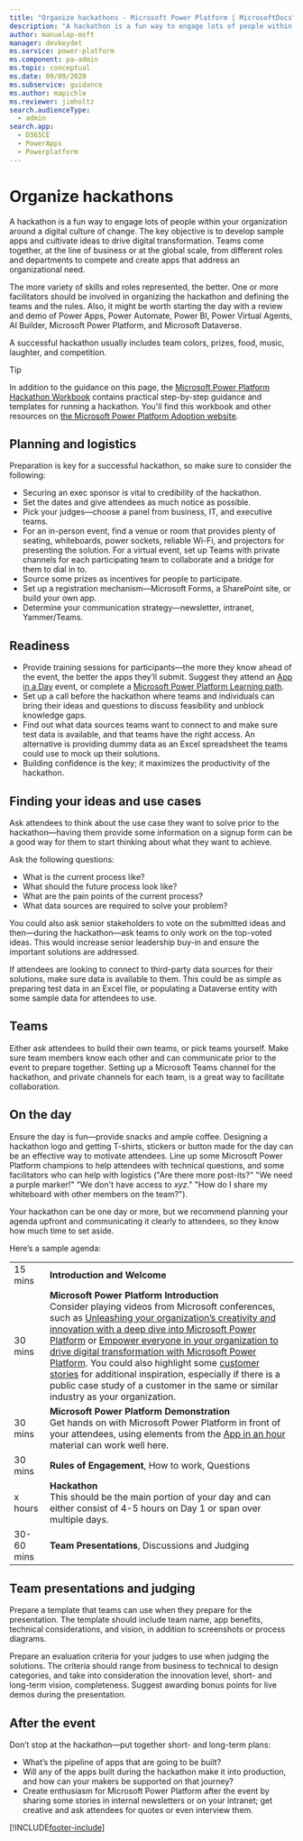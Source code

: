 ```yaml
---
title: "Organize hackathons - Microsoft Power Platform | MicrosoftDocs"
description: "A hackathon is a fun way to engage lots of people within your organization around a digital culture of change."
author: manuelap-msft
manager: devkeydet
ms.service: power-platform
ms.component: pa-admin
ms.topic: conceptual
ms.date: 09/09/2020
ms.subservice: guidance
ms.author: mapichle
ms.reviewer: jimholtz
search.audienceType: 
  - admin
search.app: 
  - D365CE
  - PowerApps
  - Powerplatform
---
```

# Organize hackathons

A hackathon is a fun way to engage lots of people within your organization around a digital culture of change. The key objective is to develop sample apps and cultivate ideas to drive digital transformation. Teams come together, at the line of business or at the global scale, from different roles and departments to compete and create apps that address an organizational need. 

The more variety of skills and roles represented, the better. One or more facilitators should be involved in organizing the hackathon and defining the teams and the rules. Also, it might be worth starting the day with a review and demo of Power Apps, Power Automate, Power BI, Power Virtual Agents, AI Builder, Microsoft Power Platform, and Microsoft Dataverse.

A successful hackathon usually includes team colors, prizes, food, music, laughter, and competition.

> [!TIP]
> In addition to the guidance on this page, the [Microsoft Power Platform Hackathon Workbook](https://aka.ms/powerplatformhackathonworkbook) contains practical step-by-step guidance and templates for running a hackathon. You'll find this workbook and other resources on [the Microsoft Power Platform Adoption website](https://adoption.microsoft.com/powerplatform).

## Planning and logistics

Preparation is key for a successful hackathon, so make sure to consider the following:

- Securing an exec sponsor is vital to credibility of the hackathon.
- Set the dates and give attendees as much notice as possible.
- Pick your judges—choose a panel from business, IT, and executive teams.
- For an in-person event, find a venue or room that provides plenty of seating, whiteboards, power sockets, reliable Wi-Fi, and projectors for presenting the solution. For a virtual event, set up Teams with private channels for each participating team to collaborate and a bridge for them to dial in to.
- Source some prizes as incentives for people to participate.
- Set up a registration mechanism—Microsoft Forms, a SharePoint site, or build your own app.
- Determine your communication strategy—newsletter, intranet, Yammer/Teams.

## Readiness

-	Provide training sessions for participants—the more they know ahead of the event, the better the apps they’ll submit. Suggest they attend an [App in a Day](https://aka.ms/aiadevent) event, or complete a [Microsoft Power Platform Learning path](/learn/modules/get-started-with-powerapps/).
-	Set up a call before the hackathon where teams and individuals can bring their ideas and questions to discuss feasibility and unblock knowledge gaps.
-	Find out what data sources teams want to connect to and make sure test data is available, and that teams have the right access. An alternative is providing dummy data as an Excel spreadsheet the teams could use to mock up their solutions.
-	Building confidence is the key; it maximizes the productivity of the hackathon.

## Finding your ideas and use cases

Ask attendees to think about the use case they want to solve prior to the hackathon—having them provide some information on a signup form can be a good way for them to start thinking about what they want to achieve.

Ask the following questions:

- What is the current process like?
- What should the future process look like?
- What are the pain points of the current process?
- What data sources are required to solve your problem?

You could also ask senior stakeholders to vote on the submitted ideas and then—during the hackathon—ask teams to only work on the top-voted ideas. This would increase senior leadership buy-in and ensure the important solutions are addressed.

If attendees are looking to connect to third-party data sources for their solutions, make sure data is available to them. This could be as simple as preparing test data in an Excel file, or populating a Dataverse entity with some sample data for attendees to use.

## Teams

Either ask attendees to build their own teams, or pick teams yourself. Make sure team members know each other and can communicate prior to the event to prepare together. Setting up a Microsoft Teams channel for the hackathon, and private channels for each team, is a great way to facilitate collaboration.

## On the day

Ensure the day is fun—provide snacks and ample coffee. Designing a hackathon logo and getting T-shirts, stickers or button made for the day can be an effective way to motivate attendees. Line up some Microsoft Power Platform champions to help attendees with technical questions, and some facilitators who can help with logistics ("Are there more post-its?" "We need a purple marker!" "We don't have access to *xyz*." "How do I share my whiteboard with other members on the team?").

Your hackathon can be one day or more, but we recommend planning your agenda upfront and communicating it clearly to attendees, so they know how much time to set aside.

Here’s a sample agenda:

| | |
|----|----|
| 15 mins	| **Introduction and Welcome** |
| 30 mins	| **Microsoft Power Platform Introduction**<br>Consider playing videos from Microsoft conferences, such as [Unleashing your organization’s creativity and innovation with a deep dive into Microsoft Power Platform](https://www.youtube.com/watch?v=2QJMP_Scvy8) or [Empower everyone in your organization to drive digital transformation with Microsoft Power Platform](https://www.youtube.com/watch?v=0P7wlxpDFII). You could also highlight some [customer stories](https://powerapps.microsoft.com/customer-stories/) for additional inspiration, especially if there is a public case study of a customer in the same or similar industry as your organization. |
| 30 mins	| **Microsoft Power Platform Demonstration**<br>Get hands on with Microsoft Power Platform in front of your attendees, using elements from the [App in an hour](https://powerapps.microsoft.com/blog/hands-on-lab-building-a-conference-app-in-60-min/) material can work well here. |
| 30 mins | **Rules of Engagement**, How to work, Questions
x hours | **Hackathon**<br>This should be the main portion of your day and can either consist of 4-5 hours on Day 1  or span over multiple days. |
| 30-60 mins | **Team Presentations**, Discussions and Judging

## Team presentations and judging

Prepare a template that teams can use when they prepare for the presentation. The template should include team name, app benefits, technical considerations, and vision, in addition to screenshots or process diagrams.

Prepare an evaluation criteria for your judges to use when judging the solutions. The criteria should range from business to technical to design categories, and take into consideration the innovation level, short- and long-term vision, completeness. Suggest awarding bonus points for live demos during the presentation.

## After the event

Don’t stop at the hackathon—put together short- and long-term plans:

-	What’s the pipeline of apps that are going to be built? 
-	Will any of the apps built during the hackathon make it into production, and how can your makers be supported on that journey? 
-	Create enthusiasm for Microsoft Power Platform after the event by sharing some stories in internal newsletters or on your intranet; get creative and ask attendees for quotes or even interview them.


[!INCLUDE[footer-include](../../includes/footer-banner.md)]